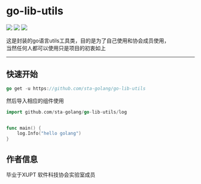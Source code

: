 # go-lib-utils
![](https://img.shields.io/badge/author-TheSevenSky-blue) ![](https://img.shields.io/badge/build-passing-yellow) ![](https://img.shields.io/badge/Release-Development-red)

这是封装的go语言utils工具类，目的是为了自己使用和协会成员使用，
<br/>当然任何人都可以使用只是项目的初衷如上

<hr/>

## 快速开始

```go
go get -u https://github.com/sta-golang/go-lib-utils
```

然后导入相应的组件使用
```go
import github.com/sta-golang/go-lib-utils/log


func main() {
	log.Info("hello golang")
}
```


## 作者信息
毕业于XUPT 软件科技协会实验室成员

